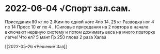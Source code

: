 
# 2022-06-04 √Спорт зал.сам.
Приседания 80 кг по 2
Жим по одной ноге 4по 14. 25 кг
Разводка ног 4 по 14
Пресс 10 кг по 4 .
(Силовые приседания на 2 повтора в начале включают нервную систему и потом дожимать веса на много повторке легче!
Что ел?
5 мант
Гр 250 плова 2 раза
Халва

[[2022-05-26 √Решение Зал]]
